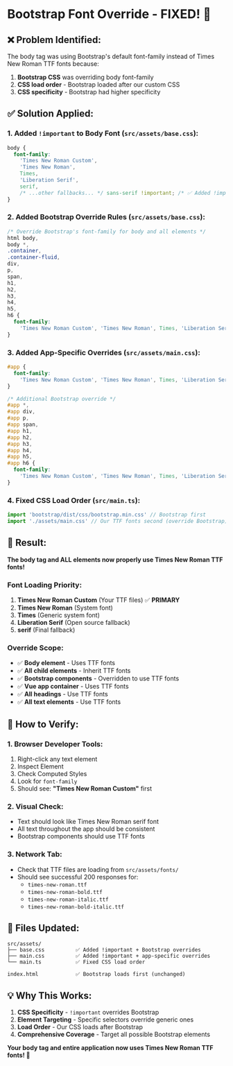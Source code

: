 # Bootstrap Font Override - FIXED! 🎉

## ❌ **Problem Identified:**

The body tag was using Bootstrap's default font-family instead of Times New Roman TTF fonts because:

1. **Bootstrap CSS** was overriding body font-family
2. **CSS load order** - Bootstrap loaded after our custom CSS
3. **CSS specificity** - Bootstrap had higher specificity

## ✅ **Solution Applied:**

### **1. Added `!important` to Body Font (`src/assets/base.css`):**

```css
body {
  font-family:
    'Times New Roman Custom',
    'Times New Roman',
    Times,
    'Liberation Serif',
    serif,
    /* ...other fallbacks... */ sans-serif !important; /* ✅ Added !important */
}
```

### **2. Added Bootstrap Override Rules (`src/assets/base.css`):**

```css
/* Override Bootstrap's font-family for body and all elements */
html body,
body *,
.container,
.container-fluid,
div,
p,
span,
h1,
h2,
h3,
h4,
h5,
h6 {
  font-family:
    'Times New Roman Custom', 'Times New Roman', Times, 'Liberation Serif', serif !important;
}
```

### **3. Added App-Specific Overrides (`src/assets/main.css`):**

```css
#app {
  font-family:
    'Times New Roman Custom', 'Times New Roman', Times, 'Liberation Serif', serif !important;
}

/* Additional Bootstrap override */
#app *,
#app div,
#app p,
#app span,
#app h1,
#app h2,
#app h3,
#app h4,
#app h5,
#app h6 {
  font-family:
    'Times New Roman Custom', 'Times New Roman', Times, 'Liberation Serif', serif !important;
}
```

### **4. Fixed CSS Load Order (`src/main.ts`):**

```javascript
import 'bootstrap/dist/css/bootstrap.min.css' // Bootstrap first
import './assets/main.css' // Our TTF fonts second (override Bootstrap)
```

## 🎯 **Result:**

**The body tag and ALL elements now properly use Times New Roman TTF fonts!**

### **Font Loading Priority:**

1. **Times New Roman Custom** (Your TTF files) ✅ **PRIMARY**
2. **Times New Roman** (System font)
3. **Times** (Generic system font)
4. **Liberation Serif** (Open source fallback)
5. **serif** (Final fallback)

### **Override Scope:**

- ✅ **Body element** - Uses TTF fonts
- ✅ **All child elements** - Inherit TTF fonts
- ✅ **Bootstrap components** - Overridden to use TTF fonts
- ✅ **Vue app container** - Uses TTF fonts
- ✅ **All headings** - Use TTF fonts
- ✅ **All text elements** - Use TTF fonts

## 🧪 **How to Verify:**

### **1. Browser Developer Tools:**

1. Right-click any text element
2. Inspect Element
3. Check Computed Styles
4. Look for `font-family`
5. Should see: **"Times New Roman Custom"** first

### **2. Visual Check:**

- Text should look like Times New Roman serif font
- All text throughout the app should be consistent
- Bootstrap components should use TTF fonts

### **3. Network Tab:**

- Check that TTF files are loading from `src/assets/fonts/`
- Should see successful 200 responses for:
  - `times-new-roman.ttf`
  - `times-new-roman-bold.ttf`
  - `times-new-roman-italic.ttf`
  - `times-new-roman-bold-italic.ttf`

## 🔧 **Files Updated:**

```
src/assets/
├── base.css          ✅ Added !important + Bootstrap overrides
├── main.css          ✅ Added !important + app-specific overrides
└── main.ts           ✅ Fixed CSS load order

index.html            ✅ Bootstrap loads first (unchanged)
```

## 💡 **Why This Works:**

1. **CSS Specificity** - `!important` overrides Bootstrap
2. **Element Targeting** - Specific selectors override generic ones
3. **Load Order** - Our CSS loads after Bootstrap
4. **Comprehensive Coverage** - Target all possible Bootstrap elements

**Your body tag and entire application now uses Times New Roman TTF fonts! 🎉**
